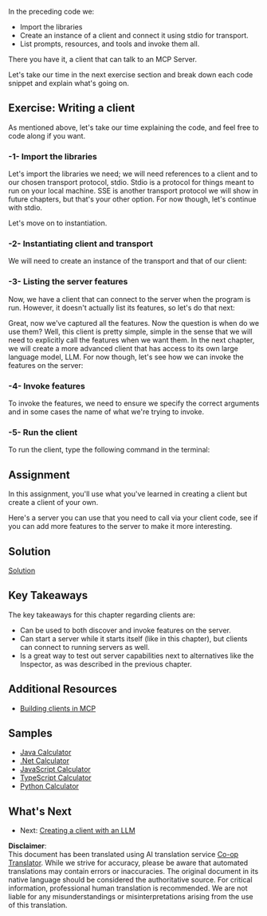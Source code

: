 <!--
CO_OP_TRANSLATOR_METADATA:
{
  "original_hash": "a9c3ca25df37dbb4c1518174fc415ce1",
  "translation_date": "2025-05-17T09:27:47+00:00",
  "source_file": "03-GettingStarted/02-client/README.md",
  "language_code": "en"
}
-->
In the preceding code we:

- Import the libraries
- Create an instance of a client and connect it using stdio for transport.
- List prompts, resources, and tools and invoke them all.

There you have it, a client that can talk to an MCP Server.

Let's take our time in the next exercise section and break down each code snippet and explain what's going on.

## Exercise: Writing a client

As mentioned above, let's take our time explaining the code, and feel free to code along if you want.

### -1- Import the libraries

Let's import the libraries we need; we will need references to a client and to our chosen transport protocol, stdio. Stdio is a protocol for things meant to run on your local machine. SSE is another transport protocol we will show in future chapters, but that's your other option. For now though, let's continue with stdio.

Let's move on to instantiation.

### -2- Instantiating client and transport

We will need to create an instance of the transport and that of our client:

### -3- Listing the server features

Now, we have a client that can connect to the server when the program is run. However, it doesn't actually list its features, so let's do that next:

Great, now we've captured all the features. Now the question is when do we use them? Well, this client is pretty simple, simple in the sense that we will need to explicitly call the features when we want them. In the next chapter, we will create a more advanced client that has access to its own large language model, LLM. For now though, let's see how we can invoke the features on the server:

### -4- Invoke features

To invoke the features, we need to ensure we specify the correct arguments and in some cases the name of what we're trying to invoke.

### -5- Run the client

To run the client, type the following command in the terminal:

## Assignment

In this assignment, you'll use what you've learned in creating a client but create a client of your own.

Here's a server you can use that you need to call via your client code, see if you can add more features to the server to make it more interesting.

## Solution

[Solution](./solution/README.md)

## Key Takeaways

The key takeaways for this chapter regarding clients are:

- Can be used to both discover and invoke features on the server.
- Can start a server while it starts itself (like in this chapter), but clients can connect to running servers as well.
- Is a great way to test out server capabilities next to alternatives like the Inspector, as was described in the previous chapter.

## Additional Resources

- [Building clients in MCP](https://modelcontextprotocol.io/quickstart/client)

## Samples 

- [Java Calculator](../samples/java/calculator/README.md)
- [.Net Calculator](../../../../03-GettingStarted/samples/csharp)
- [JavaScript Calculator](../samples/javascript/README.md)
- [TypeScript Calculator](../samples/typescript/README.md)
- [Python Calculator](../../../../03-GettingStarted/samples/python) 

## What's Next

- Next: [Creating a client with an LLM](/03-GettingStarted/03-llm-client/README.md)

**Disclaimer**:  
This document has been translated using AI translation service [Co-op Translator](https://github.com/Azure/co-op-translator). While we strive for accuracy, please be aware that automated translations may contain errors or inaccuracies. The original document in its native language should be considered the authoritative source. For critical information, professional human translation is recommended. We are not liable for any misunderstandings or misinterpretations arising from the use of this translation.